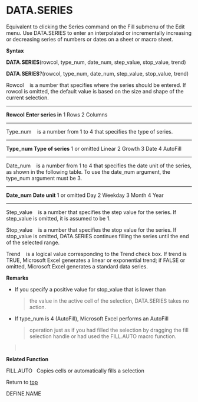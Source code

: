 DATA.SERIES
===========

Equivalent to clicking the Series command on the Fill submenu of the
Edit menu. Use DATA.SERIES to enter an interpolated or incrementally
increasing or decreasing series of numbers or dates on a sheet or macro
sheet.

**Syntax**

**DATA.SERIES**(rowcol, type\_num, date\_num, step\_value, stop\_value,
trend)

**DATA.SERIES**?(rowcol, type\_num, date\_num, step\_value, stop\_value,
trend)

Rowcol    is a number that specifies where the series should be entered.
If rowcol is omitted, the default value is based on the size and shape
of the current selection.

  ------------ ---------------------
  **Rowcol**   **Enter series in**
  1            Rows
  2            Columns
  ------------ ---------------------

Type\_num    is a number from 1 to 4 that specifies the type of series.

  --------------- --------------------
  **Type\_num**   **Type of series**
  1 or omitted    Linear
  2               Growth
  3               Date
  4               AutoFill
  --------------- --------------------

Date\_num    is a number from 1 to 4 that specifies the date unit of the
series, as shown in the following table. To use the date\_num argument,
the type\_num argument must be 3.

  --------------- ---------------
  **Date\_num**   **Date unit**
  1 or omitted    Day
  2               Weekday
  3               Month
  4               Year
  --------------- ---------------

Step\_value    is a number that specifies the step value for the series.
If step\_value is omitted, it is assumed to be 1.

Stop\_value    is a number that specifies the stop value for the series.
If stop\_value is omitted, DATA.SERIES continues filling the series
until the end of the selected range.

Trend    is a logical value corresponding to the Trend check box. If
trend is TRUE, Microsoft Excel generates a linear or exponential trend;
if FALSE or omitted, Microsoft Excel generates a standard data series.

**Remarks**

-   If you specify a positive value for stop\_value that is lower than
    > the value in the active cell of the selection, DATA.SERIES takes
    > no action.

-   If type\_num is 4 (AutoFill), Microsoft Excel performs an AutoFill
    > operation just as if you had filled the selection by dragging the
    > fill selection handle or had used the FILL.AUTO macro function.

>  

**Related Function**

FILL.AUTO   Copies cells or automatically fills a selection

Return to [top](#A)

DEFINE.NAME
